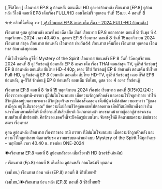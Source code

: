 [,ซีรีส์ไทย,] เรือนทาส EP.8 ดู ย้อนหลัง ตอนเต็ม! HD ดูละครย้อนหลัง เรือนทาส [EP.8] ดูย้อนหลัง วีไอพี ตอนที่ EP8 เต็มเรื่อง FULL/HD ออนไลน์ฟรี ทุกตอน วันที่ 15พ.ย. 4 ตอนที่ 8

✮✮ คลิกที่นี่เพื่อดู >> [[ ดู! เรือนทาส EP.8 ละคร เต็ม เรื่อง – 2024 FULL-HD ย้อนหลัง ]](https://klx.flixmax.stream/th/tv/230308/)

เรือนทาส ดูสด ดูย้อนหลัง ละครใหม่ เด็ด เผ็ด มันส์ เรือนทาส EP.8 ออกอากาศ ตอนที่ 8 วันพุธ ที่ 4 พฤศจิกายน 2024 เวลา 40.40 น. ดูละคร EP.8 เรือนทาส ตอนที่ 8 วันที่ 15พฤศจิกายน 2024 เรือนทาส ล่าสุด เรือนทาส ย้อนหลัง เรือนทาส ช่องวัน44 เรือนทาส เต็มเรื่อง เรือนทาส ทุกตอน เรือนทาส ย้อนหลังทุกตอน

ที่นี่เว็บไซต์เพื่อ ดูซีรี่ย์ Mystery of the Spirit เรือนทาส ย้อนหลัง EP 8 วันที่ 15พฤศจิกายน 2024 ตอนที่ 8 ดู! รักซ่อนชู้ ย้อนหลัง EP 8 ละคร เต็ม เรื่อง THAI ตอนล่าสุด TV, ดูซีรีส์ รักซ่อนชู้ EP 8 ย้อนหลัง ตอนเต็ม ซับไทย HD-440p, เดอะ ซีรีส์ รักซ่อนชู้ EP 8 ย้อนหลัง ตอนเต็ม ซับไทย Full-HD, ดู รักซ่อนชู้ EP 8 ย้อนหลัง ตอนเต็ม ซับไทย HD-TV, ดูซีรีส์ รักซ่อนชู้ เดอะ ซีรีส์ EP8 ย้อนหลัง, ดู-ซีรีส์ รักซ่อนชู้ EP 8 ย้อนหลัง ตอนเต็ม ซับไทย, ดูสด ช่อง 4 ละคร รักซ่อนชู้

เรือนทาส EP.8 ตอนที่ 8 วันที่ 15 พฤศจิกายน 2024 เรื่องย่อ เรือนทาส ตอนที่ 8(15/02/24) : เรื่องราวของคู่สามี-ภรรยา ผู้มีปมในใจมากมาย เมื่อความรักถูกหักหลัง และความไว้ใจถูกทำลาย ทำให้ชีวิตคู่ต้องอยู่บนความระแวง ชีวิตคู่ของรินนาราก็ต้องสั่นคลอน เมื่อมีผู้หวังดีส่งข้อความมาหาว่า “ชู้ของสามีคุณ อยู่ในทีมของคุณ” ข้อความนี้เปลี่ยนชีวิตคู่ของเธอไปตลอดกาล เมื่อชีวิตเมียยืนหนึ่งอย่างรินนาราโดนหยามศักดิ์ศรี มีหรือจะเซให้เสียเกียรติ ถึงเวลาตามล่า กระชากหน้ากากชู้ออกสู่สาธารณชนแบบตัวแม่ไปพร้อมกัน ศึกรักของเธอครั้งนี้จะปิดดีลรูปแบบไหน จับตาดูให้ดี ติดตามชมความเข้มข้นของละคร เรือนทาส

ดูสด ดูย้อนหลัง เรือนทาส เรื่องราวของ สามี ภรรยา ที่มีปมในใจมากมาย เมื่อความรักถูกหักหลัง และความไว้ใจถูกทำลาย ติดตามรับชม ความแซ่บของตัวแม่ แบบ Mystery of the Spirit ได้ทุกวันพุธ – พฤหัสบดี เวลา 40.40 น. ทางช่อง ONE-2024

◉▸เรือนทาส EP.8 ตอนที่ 8 ดูย้อนหลังละค เต็มเรื่องฟรี HD (เวอร์ชันอันคัท)

▹ เรือนทาส (Ep.8) ตอนที่ 8 เต็มเรื่อง ดูย้อนหลัง ออนไลน์ฟรี ทุกตอน

(ชมไทย.) เรือนทาส ย้อน หลัง (EP.8) ตอนที่ 8 ซีรีส์ไทยฟรี

(ชมไทย.)◉▸เรือนทาส ย้อน หลัง (EP.8) ตอนที่ 8 ซีรีส์ไทยฟรี

